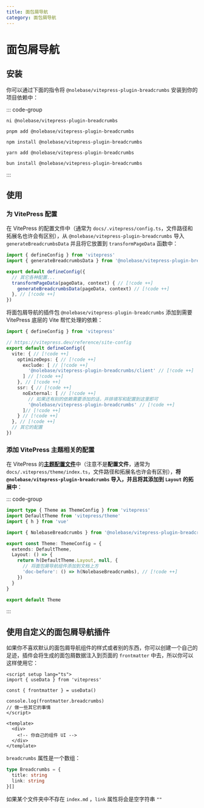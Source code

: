 ```yaml
---
title: 面包屑导航
category: 面包屑导航
---
```


<script setup>
import packageJSON from '~/packages/vitepress-plugin-breadcrumbs/package.json'
</script>

# 面包屑导航 <Badge type="tip" :text="`v${packageJSON.version}`" />

## 安装

你可以通过下面的指令将 `@nolebase/vitepress-plugin-breadcrumbs` 安装到你的项目依赖中：

::: code-group

```shell [@antfu/ni]
ni @nolebase/vitepress-plugin-breadcrumbs
```

```shell [pnpm]
pnpm add @nolebase/vitepress-plugin-breadcrumbs
```

```shell [npm]
npm install @nolebase/vitepress-plugin-breadcrumbs
```

```shell [yarn]
yarn add @nolebase/vitepress-plugin-breadcrumbs
```

```shell [bun]
bun install @nolebase/vitepress-plugin-breadcrumbs
```

:::

## 使用

### 为 VitePress 配置

在 VitePress 的配置文件中（通常为 `docs/.vitepress/config.ts`，文件路径和拓展名也许会有区别），从 `@nolebase/vitepress-plugin-breadcrumbs` 导入 `generateBreadcrumbsData` 并且将它放置到 `transformPageData` 函数中：

<!--@include: @/zh-CN/snippets/details-colored-diff.md-->

<!--@include: @/zh-CN/snippets/configure-tsconfig.md-->

```typescript twoslash
import { defineConfig } from 'vitepress'
import { generateBreadcrumbsData } from '@nolebase/vitepress-plugin-breadcrumbs/vitepress' // [!code ++]

export default defineConfig({
  // 其它各种配置...
  transformPageData(pageData, context) { // [!code ++]
    generateBreadcrumbsData(pageData, context) // [!code ++]
  }, // [!code ++]
})

```

将面包屑导航的插件包 `@nolebase/vitepress-plugin-breadcrumbs` 添加到需要 VitePress 底层的 Vite 帮忙处理的依赖：

<!--@include: @/zh-CN/snippets/details-colored-diff.md-->

<!--@include: @/zh-CN/snippets/configure-tsconfig.md-->

```typescript twoslash
import { defineConfig } from 'vitepress'

// https://vitepress.dev/reference/site-config
export default defineConfig({
  vite: { // [!code ++]
    optimizeDeps: { // [!code ++]
      exclude: [ // [!code ++]
        '@nolebase/vitepress-plugin-breadcrumbs/client' // [!code ++]
      ] // [!code ++]
    }, // [!code ++]
    ssr: { // [!code ++]
      noExternal: [ // [!code ++]
        // 如果还有别的依赖需要添加的话，并排填写和配置到这里即可
        '@nolebase/vitepress-plugin-breadcrumbs' // [!code ++]
      ]// [!code ++]
    } // [!code ++]
  }, // [!code ++]
  // 其它的配置
})
```

### 添加 VitePress 主题相关的配置

在 VitePress 的[**主题配置文件**](https://vitepress.dev/reference/default-theme-config#default-theme-config)中（注意不是**配置文件**，通常为 `docs/.vitepress/theme/index.ts`，文件路径和拓展名也许会有区别），**将 `@nolebase/vitepress-plugin-breadcrumbs` 导入，并且将其添加到 `Layout` 的拓展中**：

<!--@include: @/zh-CN/snippets/details-colored-diff.md-->

<!--@include: @/zh-CN/snippets/configure-tsconfig.md-->

::: code-group

```typescript twoslash [docs/.vitepress/theme/index.ts]
import type { Theme as ThemeConfig } from 'vitepress'
import DefaultTheme from 'vitepress/theme'
import { h } from 'vue'

import { NolebaseBreadcrumbs } from '@nolebase/vitepress-plugin-breadcrumbs/client' // [!code ++]

export const Theme: ThemeConfig = {
  extends: DefaultTheme,
  Layout: () => {
    return h(DefaultTheme.Layout, null, {
      // 将面包屑导航组件添加到文档上方
      'doc-before': () => h(NolebaseBreadcrumbs), // [!code ++]
    })
  }
}

export default Theme
```

:::

## 使用自定义的面包屑导航插件

如果你不喜欢默认的面包屑导航组件的样式或者别的东西，你可以创建一个自己的足迹，插件会将生成的面包屑数据注入到页面的 `frontmatter` 中去，所以你可以这样使用它：

```vue
<script setup lang="ts">
import { useData } from 'vitepress'

const { frontmatter } = useData()

console.log(frontmatter.breadcrumbs)
// 做一些其它的事情
</script>

<template>
  <div>
    <!-- 你自己的组件 UI -->
  </div>
</template>
```

`breadcrumbs` 属性是一个数组：

```typescript
type Breadcrumbs = {
  title: string
  link: string
}[]
```

如果某个文件夹中不存在 `index.md` ，`link` 属性将会是空字符串 `""`
